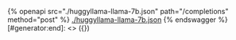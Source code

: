 [#generator:start]: <> ({ "template": "openapi" })
{% openapi src="./huggyllama-llama-7b.json" path="/completions" method="post" %}
[./huggyllama-llama-7b.json](./huggyllama-llama-7b.json)
{% endswagger %}
[#generator:end]: <> ({})